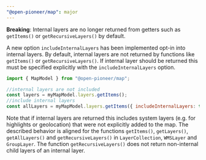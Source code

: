 ```yaml
---
"@open-pioneer/map": major
---
```


**Breaking**: Internal layers are no longer returned from getters such as `getItems()` or `getRecursiveLayers()` by default.

A new option `includeInternalLayers` has been implemented opt-in into internal layers.
By default, internal layers are not returned by functions like `getItems()` or `getRecursiveLayers()`.
If internal layer should be returned this must be specified explicitly with the `includeInternalLayers` option.

```js
import { MapModel } from "@open-pioneer/map";

//internal layers are not included
const layers = myMapModel.layers.getItems();
//include internal layers
const allLayers = myMapModel.layers.getItems({ includeInternalLayers: true });
```

Note that if internal layers are returned this includes system layers (e.g. for highlights or geolocation) that were not explicitly added to the map.
The described behavior is aligned for the functions `getItems()`, `getLayers()`, `getAllLayers()` and `getRecursiveLayers()` in `LayerCollection`, `WMSLayer` and `GroupLayer`.
The function `getRecursiveLayers()` does not return non-internal child layers of an internal layer.
